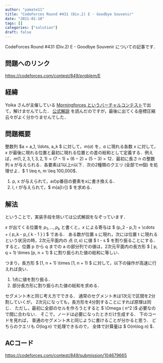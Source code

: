 ```yaml
---
author: "yamate11"
title: "CodeForces Round #431 (Div.2) E - Goodbye Souvenir"
date: "2021-01-18"
tags: []
categories: ["solution"]
draft: false
---
```


CodeForces Round #431 (Div.2) E - Goodbye Souvenir についての記事です．

## 問題へのリンク

https://codeforces.com/contest/849/problem/E

## 経緯

Yoika さんが主催している [Morningforces というバーチャルコンテスト](https://minatoyoika.hatenablog.com/entry/2020/11/12/212346#%E3%83%90%E3%83%BC%E3%83%81%E3%83%A3%E3%83%AB%E3%82%B3%E3%83%B3%E3%83%86%E3%82%B9%E3%83%88%E3%81%AB%E3%81%A4%E3%81%84%E3%81%A6)で出て，解けませんでした．
[公式解説](https://codeforces.com/blog/entry/54233) を読んだのですが，最後に出てくる座標圧縮云々がよく分かりませんでした．

## 問題概要

整数列 $a = a_1, \ldots, a_k $ に対して，$m(a)$ を，$a$ に現れる各数 $x$ に対して，$x$ が最後に現れる位置と最初に現れる位置との差の総和として定義する．例えば，$m(1, 2, 3, 1, 3, 2, 1) = (7-1) + (6-2) + (5- 3) = 12$．最初に長さ n の整数列 a が与えられる．各要素は1以上n以下．次の2種類のクエリ (全部で$m$個) を処理せよ．$ 1 \leq n, m \leq 100,000$．

1. p, x が与えられて，aのp番目の要素をxに書き換える．
2. l, r が与えられて，$ m(a[l:r]) $ を求める．

## 解法

ということで，実装手段を除いては公式解説をなぞっています．

$x$ が出てくる位置を $p_1, \ldots, p_k$ と書くと，$x$ による寄与は $ (p_2 - p_1) + \cdots + ( p_k -  p_{ k - 1 } ) $ である．
ある数が位置 s に現れ，次には位置 t に現れるという状況の時，2次元平面内の 点 $(t, s)$ に値 $ t - s $ を割り振ることにする．
すると，位置 p から q までの a の部分列での値は，2次元平面内の長方形 $ [ p, q + 1)  \times [p, n + 1) $ に割り振られた値の総和に等しい． 

つまり，長方形 $ [1, n + 1) \times [1, n + 1) $ に対して，以下の操作が高速に行えれば良い．

1. 1点に値を割り振る．
2. 部分長方形に割り振られた値の総和を求める．

セグメント木と同じ考え方でできる．
通常のセグメント木は1次元で区間を2分割していくが，
2次元になっても，長方形を4分割することにすれば原理は同じ．
ただし，最初に全部のセルを作ろうとすると $ \Omega ( n\^2 )$
必要なので間に合わない．
そこで，ノードは必要になったときだけ生成する．
下のコードを見れば，
普通のセグメント木と同じように書けることが分かると思う．
どちらのクエリも $O(\log n)$ で処理できるので，
全体で計算量は $ O(m\log n) $．

## ACコード

https://codeforces.com/contest/849/submission/104679665



